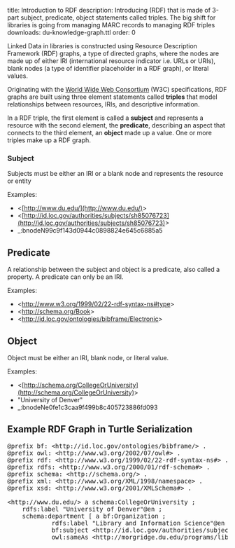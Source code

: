 title: Introduction to RDF
description: Introducing (RDF) that is made of 3-part subject, predicate, object statements called triples. The big shift for libraries is going from managing MARC records to managing RDF triples
downloads: du-knowledge-graph.ttl
order: 0

Linked Data in libraries is constructed using Resource Description Framework (RDF) graphs, 
a type of directed graphs, where the nodes are made up
of either IRI (international resource indicator i.e. URLs or URIs), blank nodes (a 
type of identifier placeholder in a RDF graph), or literal values. 

Originating with the 
[World Wide Web Consortium][W3C] (W3C) specifications, RDF graphs are built using three element 
statements called <strong>triples</strong> that model relationships between resources, 
IRIs, and descriptive information.

In a RDF triple, the first element is called a **subject** and represents 
a resource with the second element, the **predicate**, describing an aspect
that connects to the third element, an **object** made up a value. One or more
triples make up a RDF graph.  



### Subject
Subjects must be either an IRI or a blank node and represents the resource or entity

Examples:
    
*   &lt;[http://www.du.edu/](http://www.du.edu/)&gt;
*   &lt;[http://id.loc.gov/authorities/subjects/sh85076723](http://id.loc.gov/authorities/subjects/sh85076723)&gt;
*   _:bnodeN99c9f143d0944c0898824e645c6885a5
    
## Predicate
A relationship between the subject and object is a predicate, also called a property. 
A predicate can only be an IRI.

Examples:

*   &lt;http://www.w3.org/1999/02/22-rdf-syntax-ns#type&gt;
*   &lt;http://schema.org/Book&gt;
*   &lt;http://id.loc.gov/ontologies/bibframe/Electronic&gt;

## Object
Object must be either an IRI, blank node, or literal value.

Examples:

*   &lt;[http://schema.org/CollegeOrUniversity](http://schema.org/CollegeOrUniversity)&gt;
*   "University of Denver"
*   _:bnodeNe0fe1c3caa9f499b8c405723886fd093

## Example RDF Graph in Turtle Serialization

<pre>@prefix bf: &lt;http://id.loc.gov/ontologies/bibframe/&gt; .
@prefix owl: &lt;http://www.w3.org/2002/07/owl#&gt; .
@prefix rdf: &lt;http://www.w3.org/1999/02/22-rdf-syntax-ns#&gt; .
@prefix rdfs: &lt;http://www.w3.org/2000/01/rdf-schema#&gt; .
@prefix schema: &lt;http://schema.org/&gt; .
@prefix xml: &lt;http://www.w3.org/XML/1998/namespace&gt; .
@prefix xsd: &lt;http://www.w3.org/2001/XMLSchema#&gt; .

&lt;http://www.du.edu/&gt; a schema:CollegeOrUniversity ;
    rdfs:label "University of Denver"@en ;
    schema:department [ a bf:Organization ;
            rdfs:label "Library and Information Science"@en ;
            bf:subject &lt;http://id.loc.gov/authorities/subjects/sh85076723&gt; ;
            owl:sameAs &lt;http://morgridge.du.edu/programs/library-and-information-science/&gt; ] .
</pre>

[BF]: http://www.loc.gov/bibframe/docs/index.html
[MARC]: https://www.loc.gov/marc/bibliographic/
[SCHEMA]: http://schema.org/
[W3C]: https://www.w3.org/

